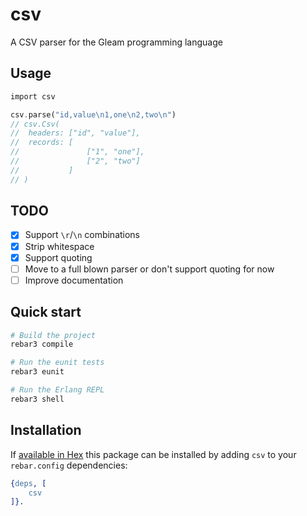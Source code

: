 # csv

A CSV parser for the Gleam programming language

## Usage

```rust
import csv

csv.parse("id,value\n1,one\n2,two\n")
// csv.Csv(
//  headers: ["id", "value"],
//  records: [
//               ["1", "one"],
//               ["2", "two"]
//           ]
// )
```

## TODO

- [x] Support `\r`/`\n` combinations
- [x] Strip whitespace
- [x] Support quoting
- [ ] Move to a full blown parser or don't support quoting for now
- [ ] Improve documentation

## Quick start

```sh
# Build the project
rebar3 compile

# Run the eunit tests
rebar3 eunit

# Run the Erlang REPL
rebar3 shell
```

## Installation

If [available in Hex](https://www.rebar3.org/docs/dependencies#section-declaring-dependencies)
this package can be installed by adding `csv` to your `rebar.config` dependencies:

```erlang
{deps, [
    csv
]}.
```
